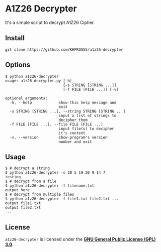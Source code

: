 # A1Z26 Decrypter
It's a simple script to decrypt A1Z26 Cipher.

## Install
```console
git clone https://github.com/KHPROG55/a1z26-decrypter
```

## Options
```console
$ python a1z26-decrypter
usage: a1z26-decrypter.py [-h]
                          [-s STRING [STRING ...]]
                          [-f FILE [FILE ...]] [-v]

optional arguments:
  -h, --help            show this help message and
                        exit
  -s STRING [STRING ...], --string STRING [STRING ...]
                        input a list of strings to
                        decipher them
  -f FILE [FILE ...], --file FILE [FILE ...]
                        input file(s) to decipher
                        it's content
  -v, --version         show program's version
                        number and exit
```

## Usage
```console
$ # decrypt a string
$ python a1z26-decrypter -s 20 5 19 20 9 14 7
testing
$ # decrypt from a file
$ python a1z26-decrypter -f filename.txt
output here
$ # decrypt from multiple files
$ python a1z26-decrypter -f file1.txt file2.txt ...
output file1.txt
output file2.txt
...
```

## License
`a1z26-decrypter` is licensed under the [**GNU General Public License (GPL) 3.0**](https://www.gnu.org/licenses/gpl.html). 
